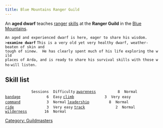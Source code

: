 ```yaml
---
title: Blue Mountains Ranger Guild
---
```


An **aged dwarf** teaches [ranger](general "wikilink")
[skills](skill "wikilink") at the **Ranger Guild** in the [Blue
Mountains](Blue_Mountains "wikilink").

`An aged and experienced dwarf is here, eager to share his wisdom.`
`>`**`examine dwarf`**
`This is a very old yet very healthy dwarf, weather-beaten of skin and`
`tough of sinew.  He has clearly spent much of his life exploring the wild`
`places of Arda, and is ready to share his survival skills with those who`
`will listen.`

## Skill list

`            Sessions  Difficulty`
[`awareness`](awareness "wikilink")`          8  Normal`
[`bandage`](bandage "wikilink")`            6  Easy`
[`climb`](climb "wikilink")`              3  Very easy`
[`command`](command "wikilink")`            3  Normal`
[`leadership`](leadership "wikilink")`         8  Normal`
[`ride`](ride "wikilink")`               3  Very easy`
[`track`](track "wikilink")`              2  Normal`
[`wilderness`](wilderness "wikilink")`        16  Normal`

[Category: Guildmasters](Category:_Guildmasters "wikilink")